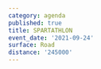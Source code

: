 ```yaml
---
category: agenda
published: true
title: SPARTATHLON
event_date: '2021-09-24'
surface: Road
distance: '245000'
---
```

